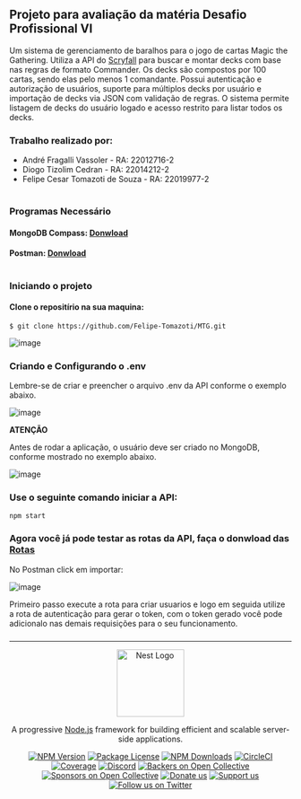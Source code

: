 ## Projeto para avaliação da matéria Desafio Profissional VI

 

 Um sistema de gerenciamento de baralhos para o jogo de cartas Magic the Gathering. Utiliza a API do [Scryfall](https://scryfall.com/docs/api) para buscar e montar decks com base nas regras de formato Commander. Os decks são compostos por 100 cartas, sendo elas pelo menos 1 comandante. Possui autenticação e autorização de usuários, suporte para múltiplos decks por usuário e importação de decks via JSON com validação de regras. O sistema permite listagem de decks do usuário logado e acesso restrito para listar todos os decks. 


### Trabalho realizado por:

- André Fragalli Vassoler - RA: 22012716-2
- Diogo Tizolim Cedran - RA: 22014212-2
- Felipe Cesar Tomazoti de Souza - RA: 22019977-2

#
### Programas Necessário
#### MongoDB Compass: [Donwload](https://www.mongodb.com/try/download/compass)  

#### Postman: [Donwload](https://www.postman.com/downloads/)  


 

#
### Iniciando o projeto
#### Clone o repositírio na sua maquina: 
`$ git clone https://github.com/Felipe-Tomazoti/MTG.git`

![image](https://github.com/user-attachments/assets/44a823a6-ebcc-4ebe-b70f-300dba7567d1)


### Criando e Configurando o .env
Lembre-se de criar e preencher o arquivo .env da API conforme o exemplo abaixo.

![image](https://github.com/user-attachments/assets/c3ee6758-ced9-4434-9771-22e2b367f6d0)



**ATENÇÃO**

Antes de rodar a aplicação, o usuário deve ser criado no MongoDB, conforme mostrado no exemplo abaixo.

![image](https://github.com/user-attachments/assets/5030ead0-6368-4540-8a86-eacf435ae3c7)


### Use o seguinte comando iniciar a API:
`npm start`

### Agora você já pode testar as rotas da API, faça o donwload das [Rotas](https://cdn.discordapp.com/attachments/1081547979065921650/1289689406944313406/MTG.postman_collection.json?ex=66f9bc5b&is=66f86adb&hm=d611cd0a6bce8d74bc3facbb103920650058f8dae45029a8c6aefc0835acf47e&)

No Postman click em importar:

![image](https://github.com/user-attachments/assets/1070ed3c-e98d-4df5-8a89-4ba268ca3c67)


Primeiro passo execute a rota para criar usuarios e logo em seguida utilize a rota de autenticação para gerar o token, com o token gerado você pode adicionalo nas demais requisições para o seu funcionamento.

 
  
 ###
   ___

 <p align="center">
  <a href="http://nestjs.com/" target="blank"><img src="https://nestjs.com/img/logo-small.svg" width="120" alt="Nest Logo" /></a>
</p>

[circleci-image]: https://img.shields.io/circleci/build/github/nestjs/nest/master?token=abc123def456
[circleci-url]: https://circleci.com/gh/nestjs/nest

  <p align="center">A progressive <a href="http://nodejs.org" target="_blank">Node.js</a> framework for building efficient and scalable server-side applications.</p>
    <p align="center">
<a href="https://www.npmjs.com/~nestjscore" target="_blank"><img src="https://img.shields.io/npm/v/@nestjs/core.svg" alt="NPM Version" /></a>
<a href="https://www.npmjs.com/~nestjscore" target="_blank"><img src="https://img.shields.io/npm/l/@nestjs/core.svg" alt="Package License" /></a>
<a href="https://www.npmjs.com/~nestjscore" target="_blank"><img src="https://img.shields.io/npm/dm/@nestjs/common.svg" alt="NPM Downloads" /></a>
<a href="https://circleci.com/gh/nestjs/nest" target="_blank"><img src="https://img.shields.io/circleci/build/github/nestjs/nest/master" alt="CircleCI" /></a>
<a href="https://coveralls.io/github/nestjs/nest?branch=master" target="_blank"><img src="https://coveralls.io/repos/github/nestjs/nest/badge.svg?branch=master#9" alt="Coverage" /></a>
<a href="https://discord.gg/G7Qnnhy" target="_blank"><img src="https://img.shields.io/badge/discord-online-brightgreen.svg" alt="Discord"/></a>
<a href="https://opencollective.com/nest#backer" target="_blank"><img src="https://opencollective.com/nest/backers/badge.svg" alt="Backers on Open Collective" /></a>
<a href="https://opencollective.com/nest#sponsor" target="_blank"><img src="https://opencollective.com/nest/sponsors/badge.svg" alt="Sponsors on Open Collective" /></a>
  <a href="https://paypal.me/kamilmysliwiec" target="_blank"><img src="https://img.shields.io/badge/Donate-PayPal-ff3f59.svg" alt="Donate us"/></a>
    <a href="https://opencollective.com/nest#sponsor"  target="_blank"><img src="https://img.shields.io/badge/Support%20us-Open%20Collective-41B883.svg" alt="Support us"></a>
  <a href="https://twitter.com/nestframework" target="_blank"><img src="https://img.shields.io/twitter/follow/nestframework.svg?style=social&label=Follow" alt="Follow us on Twitter"></a>
</p>
  <!--[![Backers on Open Collective](https://opencollective.com/nest/backers/badge.svg)](https://opencollective.com/nest#backer)
  [![Sponsors on Open Collective](https://opencollective.com/nest/sponsors/badge.svg)](https://opencollective.com/nest#sponsor)-->
